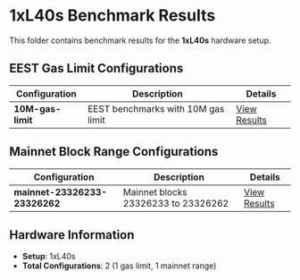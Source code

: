 # 1xL40s Benchmark Results

This folder contains benchmark results for the **1xL40s** hardware setup.

## EEST Gas Limit Configurations

| Configuration | Description | Details |
|---------------|-------------|----------|
| **10M-gas-limit** | EEST benchmarks with 10M gas limit | [View Results](10M-gas-limit/README.md) |

## Mainnet Block Range Configurations

| Configuration | Description | Details |
|---------------|-------------|----------|
| **mainnet-23326233-23326262** | Mainnet blocks 23326233 to 23326262 | [View Results](mainnet-23326233-23326262/README.md) |

## Hardware Information

- **Setup**: 1xL40s
- **Total Configurations**: 2 (1 gas limit, 1 mainnet range)

